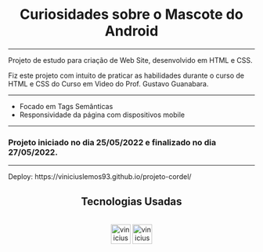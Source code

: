 <h1 align="center">Curiosidades sobre o Mascote do Android</h1>
<hr>
Projeto de estudo para criação de Web Site, desenvolvido em HTML e CSS.

Fiz este projeto com intuito de praticar as habilidades durante o curso de HTML e CSS do Curso em Video do Prof. Gustavo Guanabara.
<hr>

- Focado em Tags Semânticas
- Responsividade da página com dispositivos mobile
<hr>
<h3> Projeto iniciado no dia 25/05/2022 e finalizado no dia 27/05/2022. </h3>
<hr>
Deploy: https://viniciuslemos93.github.io/projeto-cordel/
<h2 align="center">Tecnologias Usadas</h2>
<div align="center">
     <div style="display: inline_block margin-left:auto margin-rigth:auto"><br>
        <img align="lef" alt="vinicius-html" height="40 widht="50" src="https://cdn.jsdelivr.net/gh/devicons/devicon/icons/html5/html5-plain-wordmark.svg" />
        <img align="lef" alt="vinicius-css" height="40 widht="50" src="https://cdn.jsdelivr.net/gh/devicons/devicon/icons/css3/css3-plain-wordmark.svg" />
    </div>
</div>

